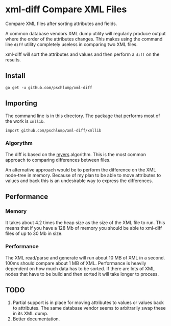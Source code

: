 xml-diff Compare XML Files
================

Compare XML files after sorting attributes and fields.

A common database  vendors XML dump utility will regularly produce output where the order of the attributes changes.
This makes using the command line `diff` utility completely useless in comparing two XML files.

xml-diff will sort the attributes and values and then perform a `diff` on the results.


## Install

    go get -u github.com/pschlump/xml-diff

## Importing

The command line is in this directory.  The package that performs most of the work is `xmllib`.

    import github.com/pschlump/xml-diff/xmllib

### Algorythm

The diff is based on the [myers](https://neil.fraser.name/software/diff_match_patch/myers.pdf) algorithm.  This is the most common
approach to comparing differences between files.  

An alternative approach would be to perform the difference on the XML node-tree in memory.   Because of my plan to be able to move
attributes to values and back this is an undesirable way to express the differences.

## Performance

### Memory

It takes about 4.2 times the heap size as the size of the XML file to run.  This means that if you have a 128 Mb of memory you should be
able to xml-diff files of up to 30 Mb in size.

### Performance

The XML read/parse and generate will run about 10 MB of XML in a second.  100ms should compare about 1 MB of XML.  Performance is
heavily dependent on how much data has to be sorted.   If there are lots of XML nodes that have to be build and then sorted it will
take longer to process.

## TODO

1. Partial support is in place for moving attributes to values or values back to attributes. The same database vendor seems to arbitrarily swap these in its XML dump.
2. Better documentation.


